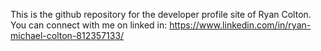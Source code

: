 This is the github repository for the developer profile site of Ryan Colton.
You can connect with me on linked in:
https://www.linkedin.com/in/ryan-michael-colton-812357133/
